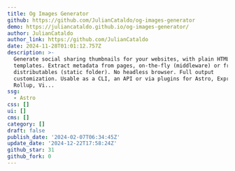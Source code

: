 ```yaml
---
title: Og Images Generator
github: https://github.com/JulianCataldo/og-images-generator
demo: https://juliancataldo.github.io/og-images-generator/
author: JulianCataldo
author_link: https://github.com/JulianCataldo
date: 2024-11-28T01:01:12.757Z
description: >-
  Generate social sharing thumbnails for your websites, with plain HTML + CSS
  templates. Extract metadata from pages, on-the-fly (middleware) or from
  distributables (static folder). No headless browser. Full output
  customization. Usable as a CLI, an API or via plugins for Astro, Express,
  Rollup, Vi...
ssg:
  - Astro
css: []
ui: []
cms: []
category: []
draft: false
publish_date: '2024-02-07T06:34:45Z'
update_date: '2024-12-22T17:58:24Z'
github_star: 31
github_fork: 0
---
```


